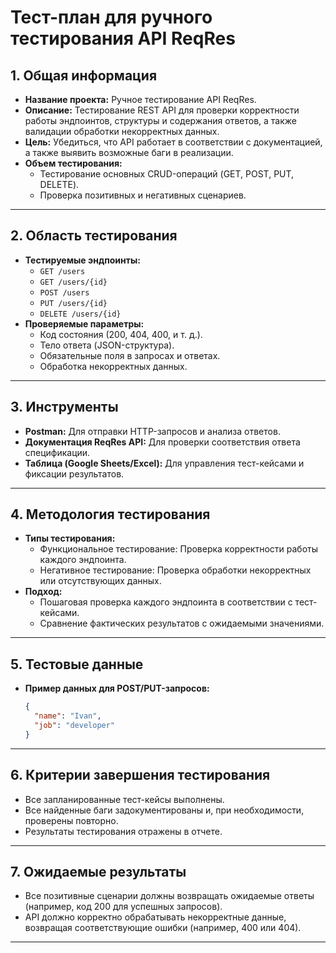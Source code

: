 # Тест-план для ручного тестирования API ReqRes

## 1. Общая информация
- **Название проекта:** Ручное тестирование API ReqRes.
- **Описание:** Тестирование REST API для проверки корректности работы эндпоинтов, структуры и содержания ответов, а также валидации обработки некорректных данных.
- **Цель:** Убедиться, что API работает в соответствии с документацией, а также выявить возможные баги в реализации.
- **Объем тестирования:**
  - Тестирование основных CRUD-операций (GET, POST, PUT, DELETE).
  - Проверка позитивных и негативных сценариев.

---

## 2. Область тестирования
- **Тестируемые эндпоинты:**
  - `GET /users`
  - `GET /users/{id}`
  - `POST /users`
  - `PUT /users/{id}`
  - `DELETE /users/{id}`
- **Проверяемые параметры:**
  - Код состояния (200, 404, 400, и т. д.).
  - Тело ответа (JSON-структура).
  - Обязательные поля в запросах и ответах.
  - Обработка некорректных данных.

---

## 3. Инструменты
- **Postman:** Для отправки HTTP-запросов и анализа ответов.
- **Документация ReqRes API:** Для проверки соответствия ответа спецификации.
- **Таблица (Google Sheets/Excel):** Для управления тест-кейсами и фиксации результатов.

---

## 4. Методология тестирования
- **Типы тестирования:**
  - Функциональное тестирование: Проверка корректности работы каждого эндпоинта.
  - Негативное тестирование: Проверка обработки некорректных или отсутствующих данных.
- **Подход:**
  - Пошаговая проверка каждого эндпоинта в соответствии с тест-кейсами.
  - Сравнение фактических результатов с ожидаемыми значениями.

---

## 5. Тестовые данные
- **Пример данных для POST/PUT-запросов:**
  ```json
  {
    "name": "Ivan",
    "job": "developer"
  }

---

## 6. Критерии завершения тестирования
- Все запланированные тест-кейсы выполнены.
- Все найденные баги задокументированы и, при необходимости, проверены повторно.
- Результаты тестирования отражены в отчете.

---

## 7. Ожидаемые результаты
- Все позитивные сценарии должны возвращать ожидаемые ответы (например, код 200 для успешных запросов).
- API должно корректно обрабатывать некорректные данные, возвращая соответствующие ошибки (например, 400 или 404).
---






